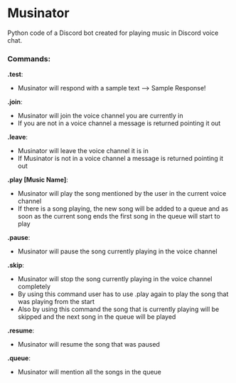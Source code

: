 # Musinator

Python code of a Discord bot created for playing music in Discord voice chat.

### Commands:

**.test**:
   - Musinator will respond with a sample text --> Sample Response!

**.join**:
   - Musinator will join the voice channel you are currently in
   - If you are not in a voice channel a message is returned pointing it out

**.leave**:
   - Musinator will leave the voice channel it is in
   - If Musinator is not in a voice channel a message is returned pointing it out

**.play [Music Name]**:
   - Musinator will play the song mentioned by the user in the current voice channel
   - If there is a song playing, the new song will be added to a queue and as soon as the current song ends the first song in the queue will start to play

**.pause**:
   - Musinator will pause the song currently playing in the voice channel

**.skip**:
   - Musinator will stop the song currently playing in the voice channel completely
   - By using this command user has to use .play again to play the song that was playing from the start
   - Also by using this command the song that is currently playing will be skipped and the next song in the queue will be played

**.resume**:
   - Musinator will resume the song that was paused

**.queue**:
   - Musinator will mention all the songs in the queue